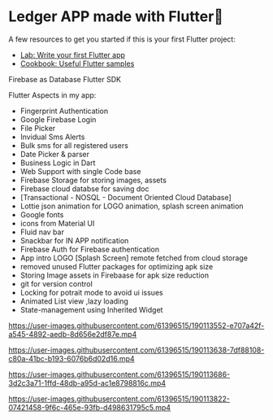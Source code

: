 # Ledger APP made with Flutter💙



A few resources to get you started if this is your first Flutter project:

- [Lab: Write your first Flutter app](https://flutter.dev/docs/get-started/codelab)
- [Cookbook: Useful Flutter samples](https://flutter.dev/docs/cookbook)

Firebase as Database
Flutter SDK

Flutter Aspects in my app:
- Fingerprint Authentication
- Google Firebase Login
- File Picker
- Invidual Sms Alerts
- Bulk sms for all registered users
- Date Picker & parser
- Business Logic in Dart
- Web Support with single Code base 
- Firebase Storage for storing images, assets
- Firebase cloud databse for saving doc 
- [Transactional - NOSQL - Document Oriented Cloud Database]
- Lottie json animation for LOGO animation, splash screen animation
- Google fonts 
- icons from Material UI
- Fluid nav bar
- Snackbar for IN APP notification
- Firebase Auth for Firebase authentication
- App intro LOGO [Splash Screen] remote fetched from cloud storage 
- removed unused Flutter packages for optimizing apk size
- Storing Image assets in Firebaase for apk size reduction
- git for version control
- Locking for potrait mode to avoid ui issues 
- Animated List view ,lazy loading 
- State-management using Inherited Widget






https://user-images.githubusercontent.com/61396515/190113552-e707a42f-a545-4892-aedb-8d656e2df87e.mp4 



https://user-images.githubusercontent.com/61396515/190113638-7df88108-c80a-41bc-b193-6076b6d02d16.mp4



https://user-images.githubusercontent.com/61396515/190113686-3d2c3a71-1ffd-48db-a95d-ac1e8798816c.mp4



https://user-images.githubusercontent.com/61396515/190113822-07421458-9f6c-465e-93fb-d498631795c5.mp4

